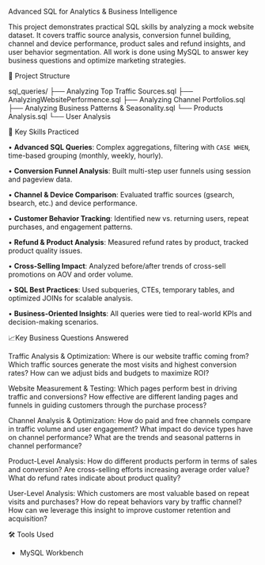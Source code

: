 Advanced SQL for Analytics & Business Intelligence

This project demonstrates practical SQL skills by analyzing a mock website dataset. 
It covers traffic source analysis, conversion funnel building, channel and device performance, 
product sales and refund insights, and user behavior segmentation. 
All work is done using MySQL to answer key business questions and optimize marketing strategies.

📁 Project Structure

sql_queries/
  ├── Analyzing Top Traffic Sources.sql
  ├── AnalyzingWebsitePerformence.sql
  ├── Analyzing Channel Portfolios.sql
  ├── Analyzing Business Patterns & Seasonality.sql
  └── Products Analysis.sql
  └── User Analysis
  
📌 Key Skills Practiced

•	**Advanced SQL Queries**: Complex aggregations, filtering with `CASE WHEN`, time-based grouping (monthly, weekly, hourly).

•	**Conversion Funnel Analysis**: Built multi-step user funnels using session and pageview data.

•	**Channel & Device Comparison**: Evaluated traffic sources (gsearch, bsearch, etc.) and device performance.

•	**Customer Behavior Tracking**: Identified new vs. returning users, repeat purchases, and engagement patterns.

•	**Refund & Product Analysis**: Measured refund rates by product, tracked product quality issues.

•	**Cross-Selling Impact**: Analyzed before/after trends of cross-sell promotions on AOV and order volume.

•	**SQL Best Practices**: Used subqueries, CTEs, temporary tables, and optimized JOINs for scalable analysis.

•	**Business-Oriented Insights**: All queries were tied to real-world KPIs and decision-making scenarios.

📈Key Business Questions Answered

Traffic Analysis & Optimization:
Where is our website traffic coming from? Which traffic sources generate the most visits and highest conversion rates? How can we adjust bids and budgets to maximize ROI?

Website Measurement & Testing:
Which pages perform best in driving traffic and conversions? How effective are different landing pages and funnels in guiding customers through the purchase process?

Channel Analysis & Optimization:
How do paid and free channels compare in traffic volume and user engagement? What impact do device types have on channel performance? What are the trends and seasonal patterns in channel performance?

Product-Level Analysis:
How do different products perform in terms of sales and conversion? Are cross-selling efforts increasing average order value? What do refund rates indicate about product quality?

User-Level Analysis:
Which customers are most valuable based on repeat visits and purchases? How do repeat behaviors vary by traffic channel? How can we leverage this insight to improve customer retention and acquisition?

🛠️ Tools Used
- MySQL Workbench 

